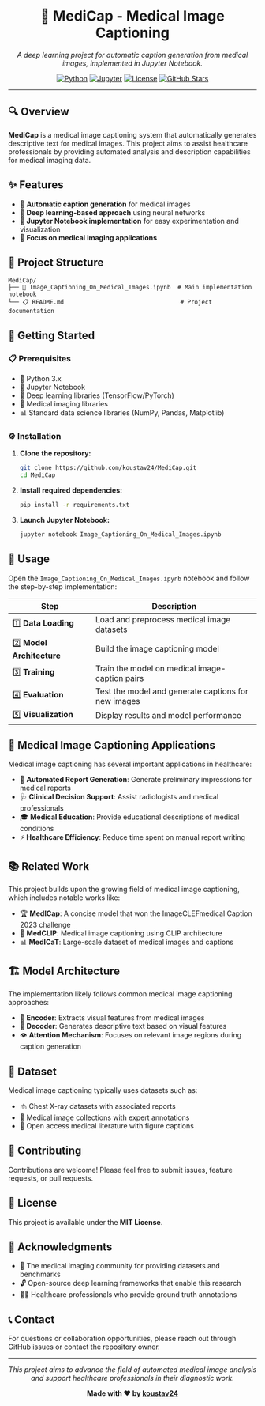 <div align="center">

# 🏥 MediCap - Medical Image Captioning

*A deep learning project for automatic caption generation from medical images, implemented in Jupyter Notebook.*

[![Python](https://img.shields.io/badge/Python-3.x-blue.svg)](https://python.org)
[![Jupyter](https://img.shields.io/badge/Jupyter-Notebook-orange.svg)](https://jupyter.org)
[![License](https://img.shields.io/badge/License-MIT-green.svg)](LICENSE)
[![GitHub Stars](https://img.shields.io/github/stars/koustav24/MediCap?style=social)](https://github.com/koustav24/MediCap/stargazers)

</div>

---

## 🔍 Overview

**MediCap** is a medical image captioning system that automatically generates descriptive text for medical images. This project aims to assist healthcare professionals by providing automated analysis and description capabilities for medical imaging data.

## ✨ Features

- 🤖 **Automatic caption generation** for medical images
- 🧠 **Deep learning-based approach** using neural networks
- 📓 **Jupyter Notebook implementation** for easy experimentation and visualization
- 🏥 **Focus on medical imaging applications**

## 📁 Project Structure

```
MediCap/
├── 📓 Image_Captioning_On_Medical_Images.ipynb  # Main implementation notebook
└── 📋 README.md                                 # Project documentation
```

## 🚀 Getting Started

### 📋 Prerequisites

- 🐍 Python 3.x
- 📓 Jupyter Notebook
- 🧠 Deep learning libraries (TensorFlow/PyTorch)
- 🏥 Medical imaging libraries
- 📊 Standard data science libraries (NumPy, Pandas, Matplotlib)

### ⚙️ Installation

1. **Clone the repository:**
   ```bash
   git clone https://github.com/koustav24/MediCap.git
   cd MediCap
   ```

2. **Install required dependencies:**
   ```bash
   pip install -r requirements.txt
   ```

3. **Launch Jupyter Notebook:**
   ```bash
   jupyter notebook Image_Captioning_On_Medical_Images.ipynb
   ```

## 📖 Usage

Open the `Image_Captioning_On_Medical_Images.ipynb` notebook and follow the step-by-step implementation:

| Step | Description |
|------|-------------|
| 1️⃣ **Data Loading** | Load and preprocess medical image datasets |
| 2️⃣ **Model Architecture** | Build the image captioning model |
| 3️⃣ **Training** | Train the model on medical image-caption pairs |
| 4️⃣ **Evaluation** | Test the model and generate captions for new images |
| 5️⃣ **Visualization** | Display results and model performance |

## 🏥 Medical Image Captioning Applications

Medical image captioning has several important applications in healthcare:

- 📝 **Automated Report Generation**: Generate preliminary impressions for medical reports
- 🩺 **Clinical Decision Support**: Assist radiologists and medical professionals
- 🎓 **Medical Education**: Provide educational descriptions of medical conditions
- ⚡ **Healthcare Efficiency**: Reduce time spent on manual report writing

## 📚 Related Work

This project builds upon the growing field of medical image captioning, which includes notable works like:

- 🏆 **MedICap**: A concise model that won the ImageCLEFmedical Caption 2023 challenge
- 🔬 **MedCLIP**: Medical image captioning using CLIP architecture
- 📊 **MedICaT**: Large-scale dataset of medical images and captions

## 🏗️ Model Architecture

The implementation likely follows common medical image captioning approaches:

- 🎯 **Encoder**: Extracts visual features from medical images
- 📝 **Decoder**: Generates descriptive text based on visual features
- 👁️ **Attention Mechanism**: Focuses on relevant image regions during caption generation

## 💾 Dataset

Medical image captioning typically uses datasets such as:
- 🫁 Chest X-ray datasets with associated reports
- 🏥 Medical image collections with expert annotations
- 📖 Open access medical literature with figure captions

## 🤝 Contributing

Contributions are welcome! Please feel free to submit issues, feature requests, or pull requests.

## 📄 License

This project is available under the **MIT License**.

## 🙏 Acknowledgments

- 🏥 The medical imaging community for providing datasets and benchmarks
- 🔓 Open-source deep learning frameworks that enable this research
- 👩‍⚕️ Healthcare professionals who provide ground truth annotations

## 📞 Contact

For questions or collaboration opportunities, please reach out through GitHub issues or contact the repository owner.

---

<div align="center">

*This project aims to advance the field of automated medical image analysis and support healthcare professionals in their diagnostic work.*

**Made with ❤️ by [koustav24](https://github.com/koustav24)**

</div>
